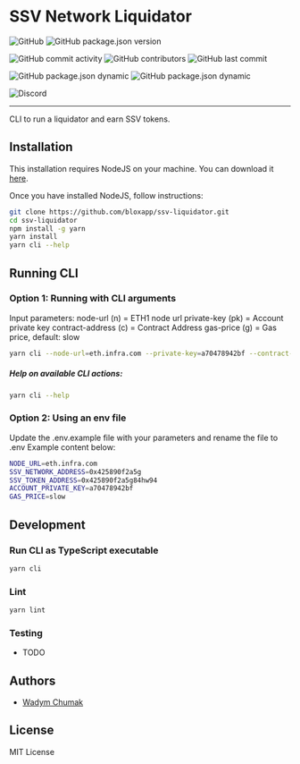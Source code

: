 # SSV Network Liquidator
![GitHub](https://img.shields.io/github/license/bloxapp/ssv-liquidator)
![GitHub package.json version](https://img.shields.io/github/package-json/v/bloxapp/ssv-liquidator)

![GitHub commit activity](https://img.shields.io/github/commit-activity/y/bloxapp/ssv-liquidator)
![GitHub contributors](https://img.shields.io/github/contributors/bloxapp/ssv-liquidator)
![GitHub last commit](https://img.shields.io/github/last-commit/bloxapp/ssv-liquidator)

![GitHub package.json dynamic](https://img.shields.io/github/package-json/keywords/bloxapp/ssv-liquidator)
![GitHub package.json dynamic](https://img.shields.io/github/package-json/author/bloxapp/ssv-liquidator)

![Discord](https://img.shields.io/discord/723834989506068561?style=for-the-badge&label=Ask%20for%20support&logo=discord&logoColor=white)

---
CLI to run a liquidator and earn SSV tokens.

## Installation
This installation requires NodeJS on your machine.
You can download it [here](https://nodejs.org/en/download/).

Once you have installed NodeJS, follow instructions:


```sh
git clone https://github.com/bloxapp/ssv-liquidator.git
cd ssv-liquidator
npm install -g yarn
yarn install
yarn cli --help
```

## Running CLI

### Option 1: Running with CLI arguments
Input parameters:
node-url (n) = ETH1 node url
private-key (pk) = Account private key
contract-address (c) = Contract Address
gas-price (g) = Gas price, default: slow

```sh
yarn cli --node-url=eth.infra.com --private-key=a70478942bf --contract-address=0x425890f2a5g --gas-price=slow
```

##### Help on available CLI actions:

```sh
yarn cli --help
```

### Option 2: Using an env file
Update the .env.example file with your parameters and rename the file to .env
Example content below:
```sh
NODE_URL=eth.infra.com
SSV_NETWORK_ADDRESS=0x425890f2a5g
SSV_TOKEN_ADDRESS=0x425890f2a5g84hw94
ACCOUNT_PRIVATE_KEY=a70478942bf
GAS_PRICE=slow
```

## Development

### Run CLI as TypeScript executable

```bash
yarn cli
```

### Lint

```bash
yarn lint
```

### Testing

* TODO

## Authors

* [Wadym Chumak](https://github.com/vadiminc)

## License

MIT License
